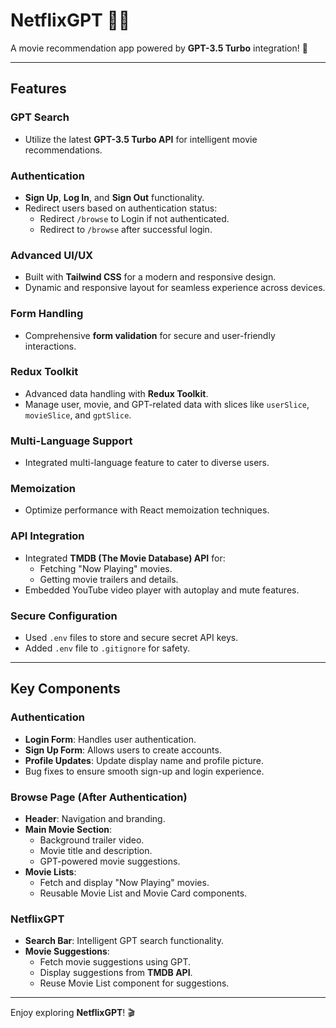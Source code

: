 # NetflixGPT 🎥🔥

A movie recommendation app powered by **GPT-3.5 Turbo** integration! 🚀

---

## Features

### GPT Search
- Utilize the latest **GPT-3.5 Turbo API** for intelligent movie recommendations.

### Authentication
- **Sign Up**, **Log In**, and **Sign Out** functionality.
- Redirect users based on authentication status:
  - Redirect `/browse` to Login if not authenticated.
  - Redirect to `/browse` after successful login.

### Advanced UI/UX
- Built with **Tailwind CSS** for a modern and responsive design.
- Dynamic and responsive layout for seamless experience across devices.

### Form Handling
- Comprehensive **form validation** for secure and user-friendly interactions.

### Redux Toolkit
- Advanced data handling with **Redux Toolkit**.
- Manage user, movie, and GPT-related data with slices like `userSlice`, `movieSlice`, and `gptSlice`.

### Multi-Language Support
- Integrated multi-language feature to cater to diverse users.

### Memoization
- Optimize performance with React memoization techniques.

### API Integration
- Integrated **TMDB (The Movie Database) API** for:
  - Fetching "Now Playing" movies.
  - Getting movie trailers and details.
- Embedded YouTube video player with autoplay and mute features.

### Secure Configuration
- Used `.env` files to store and secure secret API keys.
- Added `.env` file to `.gitignore` for safety.

---

## Key Components

### Authentication
- **Login Form**: Handles user authentication.
- **Sign Up Form**: Allows users to create accounts.
- **Profile Updates**: Update display name and profile picture.
- Bug fixes to ensure smooth sign-up and login experience.

### Browse Page (After Authentication)
- **Header**: Navigation and branding.
- **Main Movie Section**:
  - Background trailer video.
  - Movie title and description.
  - GPT-powered movie suggestions.
- **Movie Lists**:
  - Fetch and display "Now Playing" movies.
  - Reusable Movie List and Movie Card components.

### NetflixGPT
- **Search Bar**: Intelligent GPT search functionality.
- **Movie Suggestions**:
  - Fetch movie suggestions using GPT.
  - Display suggestions from **TMDB API**.
  - Reuse Movie List component for suggestions.

---

Enjoy exploring **NetflixGPT**! 🎬

